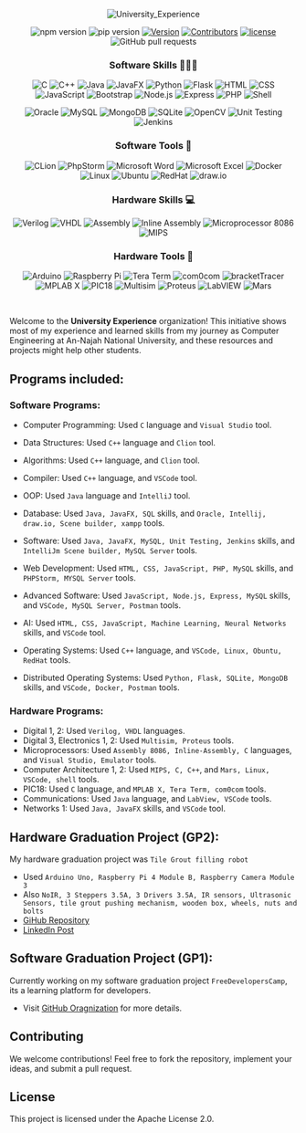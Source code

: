 <div align="center">
  
![University_Experience](https://github.com/user-attachments/assets/7de531d3-5a81-4de7-a34e-f35cb1e40163)

  ![npm version](https://img.shields.io/npm/v/npm)
  ![pip version](https://img.shields.io/pypi/v/pip)
  [![Version](https://img.shields.io/badge/version-v1.0.0-blue)](https://github.com/University-Experience/university-platform/releases/tag/v1.0.0)
  [![Contributors](https://img.shields.io/github/contributors/University-Experience/platform)](https://github.com/University-Experience/platform/graphs/contributors)
  [![license](https://img.shields.io/github/license/University-Experience/platform)](https://github.com/University-Experience/platform/blob/main/LICENSE)
  ![GitHub pull requests](https://img.shields.io/github/issues-pr-raw/University-Experience/platform)



  ### Software Skills 🧑🏼‍💻
  ![C](https://img.shields.io/badge/C-A8B9CC?logo=c&logoColor=white)
  ![C++](https://img.shields.io/badge/C++-00599C?logo=c%2B%2B&logoColor=white)
  ![Java](https://img.shields.io/badge/Java-007396?logo=java&logoColor=white)
  ![JavaFX](https://img.shields.io/badge/JavaFX-007396?logo=java&logoColor=white)
  ![Python](https://img.shields.io/badge/Python-3776AB?logo=python&logoColor=white)
  ![Flask](https://img.shields.io/badge/Flask-000000?logo=flask&logoColor=white)
  ![HTML](https://img.shields.io/badge/HTML-E34F26?logo=html5&logoColor=white)
  ![CSS](https://img.shields.io/badge/CSS-1572B6?logo=css3&logoColor=white)
  ![JavaScript](https://img.shields.io/badge/JavaScript-F7DF1E?logo=javascript&logoColor=black)
  ![Bootstrap](https://img.shields.io/badge/Bootstrap-7952B3?logo=bootstrap&logoColor=white)
  ![Node.js](https://img.shields.io/badge/Node.js-339933?logo=node.js&logoColor=white)
  ![Express](https://img.shields.io/badge/Express-000000?logo=express&logoColor=white)
  ![PHP](https://img.shields.io/badge/PHP-777BB4?logo=php&logoColor=white)
  ![Shell](https://img.shields.io/badge/Shell-4EAA25?logo=gnu-bash&logoColor=white)


  ![Oracle](https://img.shields.io/badge/Oracle-F80000?logo=oracle&logoColor=white)
  ![MySQL](https://img.shields.io/badge/MySQL-4479A1?logo=mysql&logoColor=white)
  ![MongoDB](https://img.shields.io/badge/MongoDB-47A248?logo=mongodb&logoColor=white)
  ![SQLite](https://img.shields.io/badge/SQLite-003B57?logo=sqlite&logoColor=white)
  ![OpenCV](https://img.shields.io/badge/OpenCV-5C3EE8?logo=opencv&logoColor=white)
  ![Unit Testing](https://img.shields.io/badge/Unit%20Testing-009688?logo=test&logoColor=white)
  ![Jenkins](https://img.shields.io/badge/Jenkins-D24939?logo=jenkins&logoColor=white)


  
  ### Software Tools 🔰
  ![CLion](https://img.shields.io/badge/CLion-000000?logo=clion&logoColor=white)
  ![PhpStorm](https://img.shields.io/badge/PhpStorm-000000?logo=phpstorm&logoColor=white)
  ![Microsoft Word](https://img.shields.io/badge/Microsoft%20Word-2B579A?logo=microsoft-word&logoColor=white)
  ![Microsoft Excel](https://img.shields.io/badge/Microsoft%20Excel-217346?logo=microsoft-excel&logoColor=white)
  ![Docker](https://img.shields.io/badge/Docker-2496ED?logo=docker&logoColor=white)
  ![Linux](https://img.shields.io/badge/Linux-FCC624?logo=linux&logoColor=black)
  ![Ubuntu](https://img.shields.io/badge/Ubuntu-E95420?logo=ubuntu&logoColor=white)
  ![RedHat](https://img.shields.io/badge/RedHat-EE0000?logo=redhat&logoColor=white)
  ![draw.io](https://img.shields.io/badge/draw.io-F5820D?logo=draw.io&logoColor=white)



  ### Hardware Skills 💻
  ![Verilog](https://img.shields.io/badge/Verilog-FFB71B?logo=verilog&logoColor=black)
  ![VHDL](https://img.shields.io/badge/VHDL-4682B4?logo=vhdl&logoColor=white)
  ![Assembly](https://img.shields.io/badge/Assembly-525252?logo=assembly&logoColor=white)
  ![Inline Assembly](https://img.shields.io/badge/Inline%20Assembly-8B0000?logo=assembly&logoColor=white)
  ![Microprocessor 8086](https://img.shields.io/badge/Microprocessor%208086-8A2BE2?logo=siemens&logoColor=white)
  ![MIPS](https://img.shields.io/badge/MIPS-FF6F00?logo=mips&logoColor=white)



  ### Hardware Tools 🧰
  ![Arduino](https://img.shields.io/badge/Arduino-00979D?logo=arduino&logoColor=white)
  ![Raspberry Pi](https://img.shields.io/badge/Raspberry%20Pi-A22846?logo=raspberry-pi&logoColor=white)
  ![Tera Term](https://img.shields.io/badge/Tera%20Term-005F9E?logo=terminal&logoColor=white)
  ![com0com](https://img.shields.io/badge/com0com-808080?logo=terminal&logoColor=white)
  ![bracketTracer](https://img.shields.io/badge/bracketTracer-4CAF50?logo=brackets&logoColor=white)
  ![MPLAB X](https://img.shields.io/badge/MPLAB%20X-2D2D2D?logo=microchip&logoColor=white)
  ![PIC18](https://img.shields.io/badge/PIC18-FFA500?logo=microchip&logoColor=white)
  ![Multisim](https://img.shields.io/badge/Multisim-0058A6?logo=multisim&logoColor=white)
  ![Proteus](https://img.shields.io/badge/Proteus-1F7DC2?logo=proteus&logoColor=white)
  ![LabVIEW](https://img.shields.io/badge/LabVIEW-FFDB00?logo=labview&logoColor=black)
  ![Mars](https://img.shields.io/badge/Mars-FA6800?logo=mars&logoColor=white)


</div>

<br />


Welcome to the **University Experience** organization! This initiative shows most of my experience and learned skills from my journey as Computer Engineering at An-Najah National University, and these resources and projects might help other students.

## Programs included:

### Software Programs:
- Computer Programming: Used `C` language and `Visual Studio` tool.
- Data Structures: Used `C++` language and `Clion` tool.
- Algorithms: Used `C++` language, and `Clion` tool.
- Compiler: Used `C++` language, and `VSCode` tool. 

- OOP: Used `Java` language and `IntelliJ` tool.
- Database: Used `Java, JavaFX, SQL` skills, and `Oracle, Intellij, draw.io, Scene builder, xampp` tools.
- Software: Used `Java, JavaFX, MySQL, Unit Testing, Jenkins` skills, and `IntelliJm Scene builder, MySQL Server` tools.
  
- Web Development: Used `HTML, CSS, JavaScript, PHP, MySQL` skills, and `PHPStorm, MYSQL Server` tools.
- Advanced Software: Used `JavaScript, Node.js, Express, MySQL` skills, and `VSCode, MySQL Server, Postman` tools.
- AI: Used `HTML, CSS, JavaScript, Machine Learning, Neural Networks` skills, and `VSCode` tool.
- Operating Systems: Used `C++` language, and `VSCode, Linux, Obuntu, RedHat` tools.
- Distributed Operating Systems: Used `Python, Flask, SQLite, MongoDB` skills, and `VSCode, Docker, Postman` tools.

### Hardware Programs:
- Digital 1, 2: Used `Verilog, VHDL` languages.
- Digital 3, Electronics 1, 2: Used `Multisim, Proteus` tools.
- Microprocessors: Used `Assembly 8086, Inline-Assembly, C` languages, and `Visual Studio, Emulator` tools.
- Computer Architecture 1, 2: Used `MIPS, C, C++`, and `Mars, Linux, VSCode, shell` tools.
- PIC18: Used `C` language, and `MPLAB X, Tera Term, com0com` tools.
- Communications: Used `Java` language, and `LabView, VSCode` tools.
- Networks 1: Used `Java, JavaFX` skills, and `VSCode` tool.

## Hardware Graduation Project (GP2):
My hardware graduation project was `Tile Grout filling robot`
- Used `Arduino Uno, Raspberry Pi 4 Module B, Raspberry Camera Module 3`
- Also `NoIR, 3 Steppers 3.5A, 3 Drivers 3.5A, IR sensors, Ultrasonic Sensors, tile grout pushing mechanism, wooden box, wheels, nuts and bolts`
- [GiHub Repository]()
- [LinkedIn Post]()

## Software Graduation Project (GP1):
Currently working on my software graduation project `FreeDevelopersCamp`, its a learning platform for developers.
- Visit [GitHub Oragnization]() for more details.

## Contributing
We welcome contributions! Feel free to fork the repository, implement your ideas, and submit a pull request.

## License
This project is licensed under the Apache License 2.0.

